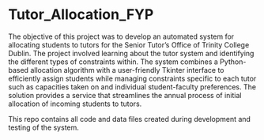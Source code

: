 # Tutor_Allocation_FYP
The objective of this project was to develop an automated system for allocating students to 
tutors for the Senior Tutor’s Office of Trinity College Dublin. The project involved learning about 
the tutor system and identifying the different types of constraints within. The system combines a 
Python-based allocation algorithm with a user-friendly Tkinter interface to efficiently assign 
students while managing constraints specific to each tutor such as capacities taken on and 
individual student-faculty preferences. The solution provides a service that streamlines the 
annual process of initial allocation of incoming students to tutors.

This repo contains all code and data files created during development and testing of the system.
